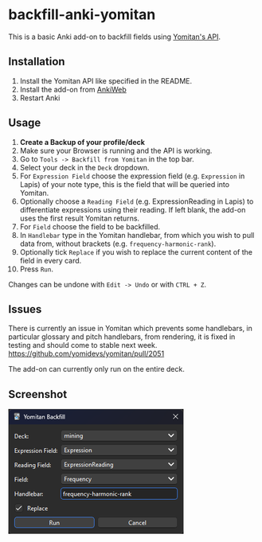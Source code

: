 # backfill-anki-yomitan

This is a basic Anki add-on to backfill fields using [Yomitan's API](https://github.com/Kuuuube/yomitan-api).
## Installation
1. Install the Yomitan API like specified in the README.
2. Install the add-on from [AnkiWeb](https://ankiweb.net/shared/info/1184164376)
3. Restart Anki

## Usage
1.  **Create a Backup of your profile/deck**
2. Make sure your Browser is running and the API is working.
3. Go to `Tools -> Backfill from Yomitan` in the top bar.
4. Select your deck in the `Deck` dropdown.
5. For `Expression Field` choose the expression field (e.g. `Expression` in Lapis) of your note type, this is the field that will be queried into Yomitan.
6. Optionally choose a `Reading Field` (e.g. ExpressionReading in Lapis) to differentiate expressions using their reading. If left blank, the add-on uses the first result Yomitan returns.
7. For `Field` choose the field to be backfilled.
8. In `Handlebar` type in the Yomitan handlebar, from which you wish to pull data from, without brackets (e.g. `frequency-harmonic-rank`).
9. Optionally tick `Replace` if you wish to replace the current content of the field in every card.
10. Press `Run`.

Changes can be undone with `Edit -> Undo` or with `CTRL + Z`.

## Issues
There is currently an issue in Yomitan which prevents some handlebars, in particular glossary and pitch handlebars, from rendering, it is fixed in testing and should come to stable next week.
https://github.com/yomidevs/yomitan/pull/2051

The add-on can currently only run on the entire deck.

## Screenshot
![screenshot](https://github.com/Manhhao/backfill-anki-yomitan/blob/main/screenshot/image.png?raw=true)
